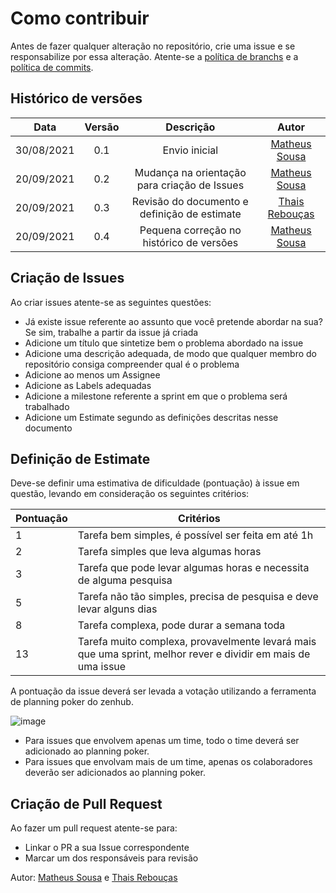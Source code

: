 # Como contribuir

Antes de fazer qualquer alteração no repositório, crie uma issue e se responsabilize por essa alteração. Atente-se a [política de branchs](https://github.com/fga-eps-mds/2021-1-Bot/blob/main/docs/politicas/branches.md)
e a [política de commits](https://github.com/fga-eps-mds/2021-1-Bot/blob/main/docs/politicas/commits.md). 

## Histórico de versões

| Data       | Versão | Descrição                      | Autor             |
| :--------: | :----: | :----------:                   | :---------------: |
| 30/08/2021 |    0.1   | Envio inicial | [Matheus Sousa](https://github.com/gatotabaco)|
| 20/09/2021 |    0.2   | Mudança na orientação para criação de Issues | [Matheus Sousa](https://github.com/gatotabaco)|
| 20/09/2021 |    0.3   | Revisão do documento e definição de estimate | [Thais Rebouças](https://github.com/Thais-ra)|
| 20/09/2021 |    0.4   | Pequena correção no histórico de versões | [Matheus Sousa](https://github.com/gatotabaco)|


## Criação de Issues

Ao criar issues atente-se as seguintes questões:

- Já existe issue referente ao assunto que você pretende abordar na sua? Se sim, trabalhe a partir da issue já criada
- Adicione um título que sintetize bem o problema abordado na issue
- Adicione uma descrição adequada, de modo que qualquer membro do repositório consiga compreender qual é o problema
- Adicione ao menos um Assignee
- Adicione as Labels adequadas
- Adicione a milestone referente a sprint em que o problema será trabalhado
- Adicione um Estimate segundo as definições descritas nesse documento

## Definição de Estimate

Deve-se definir uma estimativa de dificuldade (pontuação) à issue em questão, levando em consideração os seguintes critérios:

Pontuação | Critérios
----------- | ------------
1 | Tarefa bem simples, é possível ser feita em até 1h 
2 | Tarefa simples que leva algumas horas
3 | Tarefa que pode levar algumas horas e necessita de alguma pesquisa
5 | Tarefa não tão simples, precisa de pesquisa e deve levar alguns dias
8 | Tarefa complexa, pode durar a semana toda
13 | Tarefa muito complexa, provavelmente levará mais que uma sprint, melhor rever e dividir em mais de uma issue

A pontuação da issue deverá ser levada a votação utilizando a ferramenta de planning poker do zenhub.

![image](https://user-images.githubusercontent.com/35047444/134027168-e011b3ca-7185-48d2-bcba-0ef0aa8cae68.png)

- Para issues que envolvem apenas um time, todo o time deverá ser adicionado ao planning poker.
- Para issues que envolvam mais de um time, apenas os colaboradores deverão ser adicionados ao planning poker.

## Criação de Pull Request

Ao fazer um pull request atente-se para:

- Linkar o PR a sua Issue correspondente
- Marcar um dos responsáveis para revisão

Autor: [Matheus Sousa](https://github.com/gatotabaco) e [Thais Rebouças](https://github.com/Thais-ra)
